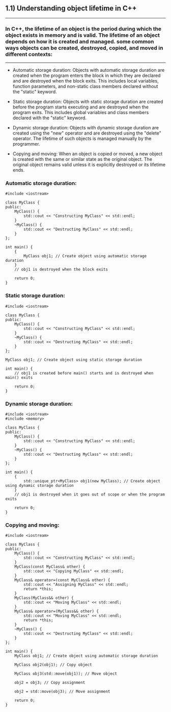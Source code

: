 ## 1.1) Understanding object lifetime in C++ 
<hr></hr>

### In C++, the lifetime of an object is the period during which the object exists in memory and is valid. The lifetime of an object depends on how it is created and managed. some common ways objects can be created, destroyed, copied, and moved in different contexts:

<hr></hr>

- Automatic storage duration: Objects with automatic storage duration are created when the program enters the block 
  in which they are declared and are destroyed when the block exits. This includes local variables, function parameters, and non-static class members 
  declared without the "static" keyword.

- Static storage duration: Objects with static storage duration are created before the program starts executing 
  and are destroyed when the program exits. This includes global variables and class members declared with the "static" keyword.

- Dynamic storage duration: Objects with dynamic storage duration are created using the "new" operator and are destroyed using the "delete" operator.
  The lifetime of such objects is managed manually by the programmer.

- Copying and moving: When an object is copied or moved, a new object is created with the same or similar state as the original object.
  The original object remains valid unless it is explicitly destroyed or its lifetime ends.

### Automatic storage duration:

```
#include <iostream>

class MyClass {
public:
    MyClass() {
        std::cout << "Constructing MyClass" << std::endl;
    }
    ~MyClass() {
        std::cout << "Destructing MyClass" << std::endl;
    }
};

int main() {
    {
        MyClass obj1; // Create object using automatic storage duration
    }
    // obj1 is destroyed when the block exits

    return 0;
}
```

### Static storage duration:

```
#include <iostream>

class MyClass {
public:
    MyClass() {
        std::cout << "Constructing MyClass" << std::endl;
    }
    ~MyClass() {
        std::cout << "Destructing MyClass" << std::endl;
    }
};

MyClass obj1; // Create object using static storage duration

int main() {
    // obj1 is created before main() starts and is destroyed when main() exits

    return 0;
}
```

### Dynamic storage duration:

```
#include <iostream>
#include <memory>

class MyClass {
public:
    MyClass() {
        std::cout << "Constructing MyClass" << std::endl;
    }
    ~MyClass() {
        std::cout << "Destructing MyClass" << std::endl;
    }
};

int main() {
    {
        std::unique_ptr<MyClass> obj1(new MyClass); // Create object using dynamic storage duration
    }
    // obj1 is destroyed when it goes out of scope or when the program exits

    return 0;
}
```


### Copying and moving:

```
#include <iostream>

class MyClass {
public:
    MyClass() {
        std::cout << "Constructing MyClass" << std::endl;
    }
    MyClass(const MyClass& other) {
        std::cout << "Copying MyClass" << std::endl;
    }
    MyClass& operator=(const MyClass& other) {
        std::cout << "Assigning MyClass" << std::endl;
        return *this;
    }
    MyClass(MyClass&& other) {
        std::cout << "Moving MyClass" << std::endl;
    }
    MyClass& operator=(MyClass&& other) {
        std::cout << "Moving MyClass" << std::endl;
        return *this;
    }
    ~MyClass() {
        std::cout << "Destructing MyClass" << std::endl;
    }
};

int main() {
    MyClass obj1; // Create object using automatic storage duration

    MyClass obj2(obj1); // Copy object

    MyClass obj3(std::move(obj1)); // Move object

    obj2 = obj3; // Copy assignment

    obj2 = std::move(obj3); // Move assignment

    return 0;
}
```
